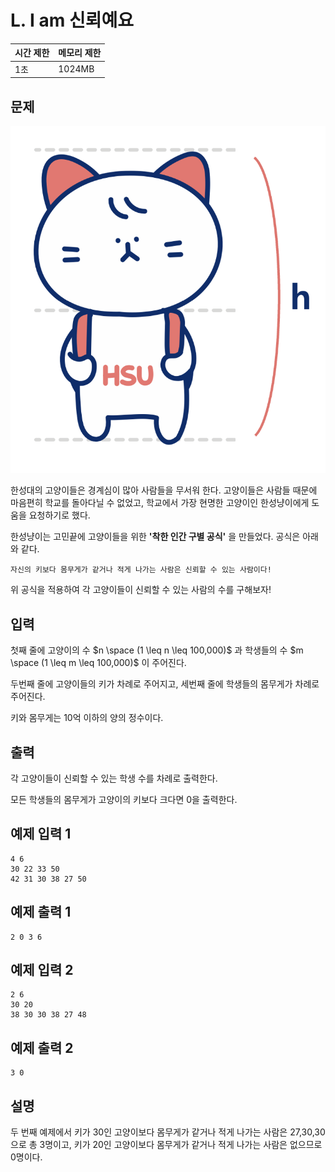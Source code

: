 # L. I am 신뢰예요

| 시간 제한 | 메모리 제한 |
| --- | --- |
| 1초 | 1024MB |

## 문제

![HansungNyang](/assets/hansungNyang.png)

한성대의 고양이들은 경계심이 많아 사람들을 무서워 한다. 고양이들은 사람들 때문에 마음편히 학교를 돌아다닐 수 없었고, 학교에서 가장 현명한 고양이인 한성냥이에게 도움을 요청하기로 했다.

한성냥이는 고민끝에 고양이들을 위한 **'착한 인간 구별 공식'** 을 만들었다. 공식은 아래와 같다.

```
자신의 키보다 몸무게가 같거나 적게 나가는 사람은 신뢰할 수 있는 사람이다!
```

위 공식을 적용하여 각 고양이들이 신뢰할 수 있는 사람의 수를 구해보자!

## 입력

첫째 줄에 고양이의 수 $n \space (1 \leq n \leq 100,000)$ 과 학생들의 수 $m \space (1 \leq m \leq 100,000)$ 이 주어진다. 

두번째 줄에 고양이들의 키가 차례로 주어지고, 세번째 줄에 학생들의 몸무게가 차례로 주어진다.

키와 몸무게는 10억 이하의 양의 정수이다.

## 출력

각 고양이들이 신뢰할 수 있는 학생 수를 차례로 출력한다.

모든 학생들의 몸무게가 고양이의 키보다 크다면 0을 출력한다.

## 예제 입력 1

```
4 6
30 22 33 50
42 31 30 38 27 50
```

## 예제 출력 1

```
2 0 3 6
```

## 예제 입력 2

```
2 6
30 20
38 30 30 38 27 48
```

## 예제 출력 2

```
3 0
```

## 설명

두 번째 예제에서 키가 30인 고양이보다 몸무게가 같거나 적게 나가는 사람은 27,30,30으로 총 3명이고, 키가 20인 고양이보다 몸무게가 같거나 적게 나가는 사람은 없으므로 0명이다.
